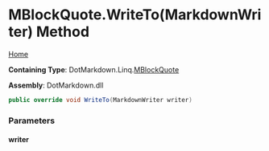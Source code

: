 <a name="_top"></a>

# MBlockQuote\.WriteTo\(MarkdownWriter\) Method

[Home](../../../../README.md#_top)

**Containing Type**: DotMarkdown\.Linq\.[MBlockQuote](../README.md#_top)

**Assembly**: DotMarkdown\.dll

```csharp
public override void WriteTo(MarkdownWriter writer)
```

### Parameters

#### writer

